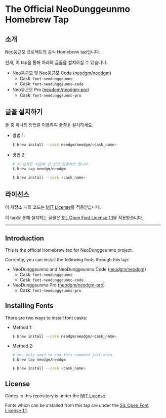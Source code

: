 # The Official NeoDunggeunmo Homebrew Tap

## 소개

Neo둥근모 프로젝트의 공식 Homebrew tap입니다.

현재, 이 tap을 통해 아래의 글꼴을 설치하실 수 있습니다.

- Neo둥근모 및 Neo둥근모 Code ([neodgm/neodgm](https://github.com/neodgm/neodgm))
  - Cask: `font-neodunggeunmo`
  - Cask: `font-neodunggeunmo-code`
- Neo둥근모 Pro ([neodgm/neodgm-pro](https://github.com/neodgm/neodgm-pro))
  - Cask: `font-neodunggeunmo-pro`

## 글꼴 설치하기

둘 중 하나의 방법을 이용하여 글꼴을 설치하세요.

- 방법 1:

    ```sh
    $ brew install --cask neodgm/neodgm/<cask_name>
    ```

- 방법 2:

    ```sh
    # 이 명령은 처음에 한 번만 실행하면 됩니다.
    $ brew tap neodgm/neodgm

    $ brew install --cask <cask_name>
    ```

## 라이선스

이 저장소 내의 코드는 [MIT License](https://github.com/neodgm/homebrew-neodgm/blob/main/LICENSE)를 적용받습니다.

이 tap을 통해 설치되는 글꼴은 [SIL Open Font License 1.1](https://scripts.sil.org/cms/scripts/page.php?item_id=OFL_web)을 적용받습니다.

- - -

## Introduction

This is the official Homebrew tap for NeoDunggeunmo project.

Currently, you can install the following fonts through this tap:

- NeoDunggeunmo and NeoDunggeunmo Code ([neodgm/neodgm](https://github.com/neodgm/neodgm/blob/main/README.en.md))
  - Cask: `font-neodunggeunmo`
  - Cask: `font-neodunggeunmo-code`
- NeoDunggeunmo Pro ([neodgm/neodgm-pro](https://github.com/neodgm/neodgm-pro/blob/main/README.en.md))
  - Cask: `font-neodunggeunmo-pro`

## Installing Fonts

There are two ways to install font casks:

- Method 1:

    ```sh
    $ brew install --cask neodgm/neodgm/<cask_name>
    ```

- Method 2:

    ```sh
    # You only need to run this command just once.
    $ brew tap neodgm/neodgm

    $ brew install --cask <cask_name>
    ```

## License

Codes in this repository is under the [MIT License](https://github.com/neodgm/homebrew-neodgm/blob/main/LICENSE).

Fonts which can be installed from this tap are under the [SIL Open Font License 1.1](https://scripts.sil.org/cms/scripts/page.php?item_id=OFL_web).
